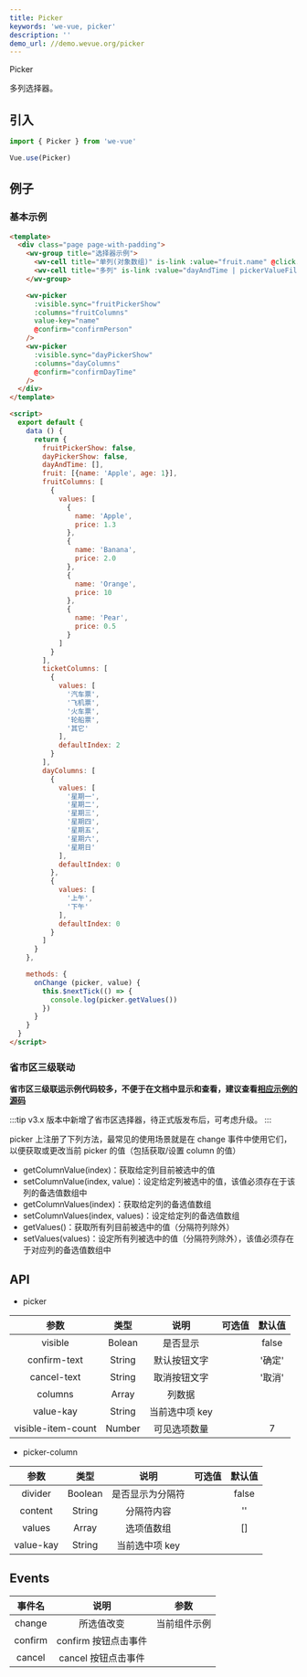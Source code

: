 ```yaml
---
title: Picker
keywords: 'we-vue, picker'
description: ''
demo_url: //demo.wevue.org/picker
---
```


Picker

多列选择器。

## 引入

```js
import { Picker } from 'we-vue'

Vue.use(Picker)
```

## 例子

### 基本示例

```html
<template>
  <div class="page page-with-padding">
    <wv-group title="选择器示例">
      <wv-cell title="单列(对象数组)" is-link :value="fruit.name" @click.native="fruitPickerShow = true" />
      <wv-cell title="多列" is-link :value="dayAndTime | pickerValueFilter" @click.native="dayPickerShow = true" />
    </wv-group>

    <wv-picker
      :visible.sync="fruitPickerShow"
      :columns="fruitColumns"
      value-key="name"
      @confirm="confirmPerson"
    />
    <wv-picker
      :visible.sync="dayPickerShow"
      :columns="dayColumns"
      @confirm="confirmDayTime"
    />
  </div>
</template>

<script>
  export default {
    data () {
      return {
        fruitPickerShow: false,
        dayPickerShow: false,
        dayAndTime: [],
        fruit: [{name: 'Apple', age: 1}],
        fruitColumns: [
          {
            values: [
              {
                name: 'Apple',
                price: 1.3
              },
              {
                name: 'Banana',
                price: 2.0
              },
              {
                name: 'Orange',
                price: 10
              },
              {
                name: 'Pear',
                price: 0.5
              }
            ]
          }
        ],
        ticketColumns: [
          {
            values: [
              '汽车票',
              '飞机票',
              '火车票',
              '轮船票',
              '其它'
            ],
            defaultIndex: 2
          }
        ],
        dayColumns: [
          {
            values: [
              '星期一',
              '星期二',
              '星期三',
              '星期四',
              '星期五',
              '星期六',
              '星期日'
            ],
            defaultIndex: 0
          },
          {
            values: [
              '上午',
              '下午'
            ],
            defaultIndex: 0
          }
        ]
      }
    },

    methods: {
      onChange (picker, value) {
        this.$nextTick(() => {
          console.log(picker.getValues())
        })
      }
    }
  }
</script>
```

### 省市区三级联动

**省市区三级联运示例代码较多，不便于在文档中显示和查看，建议查看[相应示例的源码](https://github.com/tianyong90/we-vue/blob/v2/example/pages/picker.vue)**

:::tip
v3.x 版本中新增了省市区选择器，待正式版发布后，可考虑升级。
:::

picker 上注册了下列方法，最常见的使用场景就是在 change 事件中使用它们，以便获取或更改当前 picker 的值（包括获取/设置 column 的值）

- getColumnValue(index)：获取给定列目前被选中的值
- setColumnValue(index, value)：设定给定列被选中的值，该值必须存在于该列的备选值数组中
- getColumnValues(index)：获取给定列的备选值数组
- setColumnValues(index, values)：设定给定列的备选值数组
- getValues()：获取所有列目前被选中的值（分隔符列除外）
- setValues(values)：设定所有列被选中的值（分隔符列除外），该值必须存在于对应列的备选值数组中

## API

- picker

|   参数   |   类型    |   说明   | 可选值  |  默认值  |
| :----: | :-----: | :----: | :--: | :---: |
| visible  | Bolean  |  是否显示   |      |   false    |
| confirm-text  | String  |  默认按钮文字   |      |   '确定'    |
| cancel-text  | String  |  取消按钮文字   |      |   '取消'    |
| columns  | Array  |  列数据   |      |       |
| value-kay  | String  |  当前选中项 key   |      |        |
| visible-item-count  | Number  |  可见选项数量   |      |  7   |

- picker-column

|   参数   |   类型    |   说明   | 可选值  |  默认值  |
| :----: | :-----: | :----: | :--: | :---: |
| divider  | Boolean  |  是否显示为分隔符   |      |   false    |
| content  | String  |  分隔符内容   |      |   ''    |
| values  | Array  |  选项值数组   |      |   []    |
| value-kay  | String  |  当前选中项 key   |      |       |

## Events

|   事件名   |   说明    |   参数   |
| :----: | :-----: | :----: |
| change  | 所选值改变  |  当前组件示例   |
| confirm  | confirm 按钮点击事件  |     |
| cancel  | cancel 按钮点击事件  |     |
